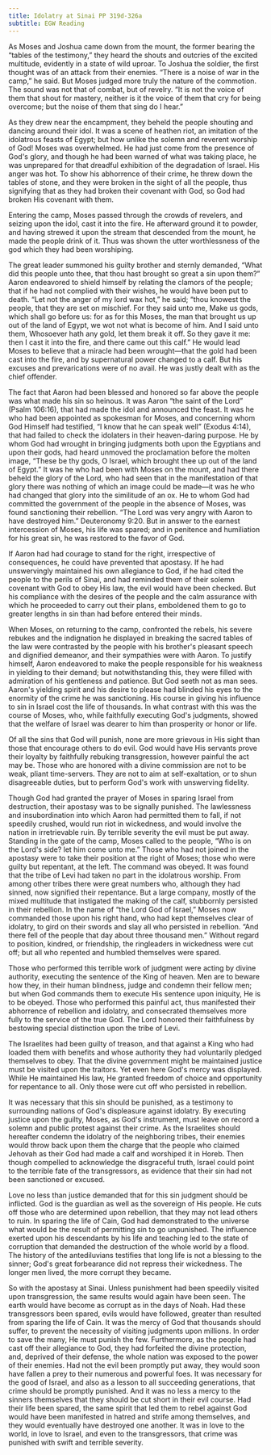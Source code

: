 ```yaml
---
title: Idolatry at Sinai PP 319d-326a
subtitle: EGW Reading
---
```


As Moses and Joshua came down from the mount, the former bearing the “tables of the testimony,” they heard the shouts and outcries of the excited multitude, evidently in a state of wild uproar. To Joshua the soldier, the first thought was of an attack from their enemies. “There is a noise of war in the camp,” he said. But Moses judged more truly the nature of the commotion. The sound was not that of combat, but of revelry. “It is not the voice of them that shout for mastery, neither is it the voice of them that cry for being overcome; but the noise of them that sing do I hear.”

As they drew near the encampment, they beheld the people shouting and dancing around their idol. It was a scene of heathen riot, an imitation of the idolatrous feasts of Egypt; but how unlike the solemn and reverent worship of God! Moses was overwhelmed. He had just come from the presence of God's glory, and though he had been warned of what was taking place, he was unprepared for that dreadful exhibition of the degradation of Israel. His anger was hot. To show his abhorrence of their crime, he threw down the tables of stone, and they were broken in the sight of all the people, thus signifying that as they had broken their covenant with God, so God had broken His covenant with them.

Entering the camp, Moses passed through the crowds of revelers, and seizing upon the idol, cast it into the fire. He afterward ground it to powder, and having strewed it upon the stream that descended from the mount, he made the people drink of it. Thus was shown the utter worthlessness of the god which they had been worshiping.

The great leader summoned his guilty brother and sternly demanded, “What did this people unto thee, that thou hast brought so great a sin upon them?” Aaron endeavored to shield himself by relating the clamors of the people; that if he had not complied with their wishes, he would have been put to death. “Let not the anger of my lord wax hot,” he said; “thou knowest the people, that they are set on mischief. For they said unto me, Make us gods, which shall go before us: for as for this Moses, the man that brought us up out of the land of Egypt, we wot not what is become of him. And I said unto them, Whosoever hath any gold, let them break it off. So they gave it me: then I cast it into the fire, and there came out this calf.” He would lead Moses to believe that a miracle had been wrought—that the gold had been cast into the fire, and by supernatural power changed to a calf. But his excuses and prevarications were of no avail. He was justly dealt with as the chief offender.

The fact that Aaron had been blessed and honored so far above the people was what made his sin so heinous. It was Aaron “the saint of the Lord” (Psalm 106:16), that had made the idol and announced the feast. It was he who had been appointed as spokesman for Moses, and concerning whom God Himself had testified, “I know that he can speak well” (Exodus 4:14), that had failed to check the idolaters in their heaven-daring purpose. He by whom God had wrought in bringing judgments both upon the Egyptians and upon their gods, had heard unmoved the proclamation before the molten image, “These be thy gods, O Israel, which brought thee up out of the land of Egypt.” It was he who had been with Moses on the mount, and had there beheld the glory of the Lord, who had seen that in the manifestation of that glory there was nothing of which an image could be made—it was he who had changed that glory into the similitude of an ox. He to whom God had committed the government of the people in the absence of Moses, was found sanctioning their rebellion. “The Lord was very angry with Aaron to have destroyed him.” Deuteronomy 9:20. But in answer to the earnest intercession of Moses, his life was spared; and in penitence and humiliation for his great sin, he was restored to the favor of God.

If Aaron had had courage to stand for the right, irrespective of consequences, he could have prevented that apostasy. If he had unswervingly maintained his own allegiance to God, if he had cited the people to the perils of Sinai, and had reminded them of their solemn covenant with God to obey His law, the evil would have been checked. But his compliance with the desires of the people and the calm assurance with which he proceeded to carry out their plans, emboldened them to go to greater lengths in sin than had before entered their minds.

When Moses, on returning to the camp, confronted the rebels, his severe rebukes and the indignation he displayed in breaking the sacred tables of the law were contrasted by the people with his brother's pleasant speech and dignified demeanor, and their sympathies were with Aaron. To justify himself, Aaron endeavored to make the people responsible for his weakness in yielding to their demand; but notwithstanding this, they were filled with admiration of his gentleness and patience. But God seeth not as man sees. Aaron's yielding spirit and his desire to please had blinded his eyes to the enormity of the crime he was sanctioning. His course in giving his influence to sin in Israel cost the life of thousands. In what contrast with this was the course of Moses, who, while faithfully executing God's judgments, showed that the welfare of Israel was dearer to him than prosperity or honor or life.

Of all the sins that God will punish, none are more grievous in His sight than those that encourage others to do evil. God would have His servants prove their loyalty by faithfully rebuking transgression, however painful the act may be. Those who are honored with a divine commission are not to be weak, pliant time-servers. They are not to aim at self-exaltation, or to shun disagreeable duties, but to perform God's work with unswerving fidelity.

Though God had granted the prayer of Moses in sparing Israel from destruction, their apostasy was to be signally punished. The lawlessness and insubordination into which Aaron had permitted them to fall, if not speedily crushed, would run riot in wickedness, and would involve the nation in irretrievable ruin. By terrible severity the evil must be put away. Standing in the gate of the camp, Moses called to the people, “Who is on the Lord's side? let him come unto me.” Those who had not joined in the apostasy were to take their position at the right of Moses; those who were guilty but repentant, at the left. The command was obeyed. It was found that the tribe of Levi had taken no part in the idolatrous worship. From among other tribes there were great numbers who, although they had sinned, now signified their repentance. But a large company, mostly of the mixed multitude that instigated the making of the calf, stubbornly persisted in their rebellion. In the name of “the Lord God of Israel,” Moses now commanded those upon his right hand, who had kept themselves clear of idolatry, to gird on their swords and slay all who persisted in rebellion. “And there fell of the people that day about three thousand men.” Without regard to position, kindred, or friendship, the ringleaders in wickedness were cut off; but all who repented and humbled themselves were spared.

Those who performed this terrible work of judgment were acting by divine authority, executing the sentence of the King of heaven. Men are to beware how they, in their human blindness, judge and condemn their fellow men; but when God commands them to execute His sentence upon iniquity, He is to be obeyed. Those who performed this painful act, thus manifested their abhorrence of rebellion and idolatry, and consecrated themselves more fully to the service of the true God. The Lord honored their faithfulness by bestowing special distinction upon the tribe of Levi.

The Israelites had been guilty of treason, and that against a King who had loaded them with benefits and whose authority they had voluntarily pledged themselves to obey. That the divine government might be maintained justice must be visited upon the traitors. Yet even here God's mercy was displayed. While He maintained His law, He granted freedom of choice and opportunity for repentance to all. Only those were cut off who persisted in rebellion.

It was necessary that this sin should be punished, as a testimony to surrounding nations of God's displeasure against idolatry. By executing justice upon the guilty, Moses, as God's instrument, must leave on record a solemn and public protest against their crime. As the Israelites should hereafter condemn the idolatry of the neighboring tribes, their enemies would throw back upon them the charge that the people who claimed Jehovah as their God had made a calf and worshiped it in Horeb. Then though compelled to acknowledge the disgraceful truth, Israel could point to the terrible fate of the transgressors, as evidence that their sin had not been sanctioned or excused.

Love no less than justice demanded that for this sin judgment should be inflicted. God is the guardian as well as the sovereign of His people. He cuts off those who are determined upon rebellion, that they may not lead others to ruin. In sparing the life of Cain, God had demonstrated to the universe what would be the result of permitting sin to go unpunished. The influence exerted upon his descendants by his life and teaching led to the state of corruption that demanded the destruction of the whole world by a flood. The history of the antediluvians testifies that long life is not a blessing to the sinner; God's great forbearance did not repress their wickedness. The longer men lived, the more corrupt they became.

So with the apostasy at Sinai. Unless punishment had been speedily visited upon transgression, the same results would again have been seen. The earth would have become as corrupt as in the days of Noah. Had these transgressors been spared, evils would have followed, greater than resulted from sparing the life of Cain. It was the mercy of God that thousands should suffer, to prevent the necessity of visiting judgments upon millions. In order to save the many, He must punish the few. Furthermore, as the people had cast off their allegiance to God, they had forfeited the divine protection, and, deprived of their defense, the whole nation was exposed to the power of their enemies. Had not the evil been promptly put away, they would soon have fallen a prey to their numerous and powerful foes. It was necessary for the good of Israel, and also as a lesson to all succeeding generations, that crime should be promptly punished. And it was no less a mercy to the sinners themselves that they should be cut short in their evil course. Had their life been spared, the same spirit that led them to rebel against God would have been manifested in hatred and strife among themselves, and they would eventually have destroyed one another. It was in love to the world, in love to Israel, and even to the transgressors, that crime was punished with swift and terrible severity.